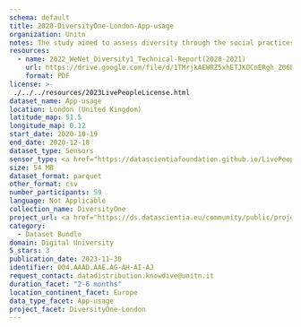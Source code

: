 ```yaml
---
schema: default
title: 2020-DiversityOne-London-App-usage
organization: Unitn
notes: The study aimed to assess diversity through the social practices and daily behaviors of university students from eight different countries. The research was carried out in two phases. Initially, a large sample of students from Denmark, Italy, Mongolia, Paraguay, the United Kingdom, China, Mexico, and India, completed a survey on their social practices, as well as their socio-demographic, cultural, and psychological elements. In the second phase, a sub-sample of the respondents engaged in a four-week data collection by using an innovative smartphone application called iLog. This app collected data from thirty-four smartphone sensors around the clock, allowing for an in-depth investigation into the diversity and daily routines of university students across countries, both synchronically and diachronically.
resources:
  - name: 2022_WeNet_Diversity1_Technical-Report(2020-2021)
    url: https://drive.google.com/file/d/1TMrjkAEWRZ5xhETJKOCnERgh_Z06PO2E/view?usp=drive_link
    format: PDF
license: >-
 ./../../resources/2023LivePeopleLicense.html
dataset_name: App-usage
location: London (United Kingdom)
latitude_map: 51.5
longitude_map: 0.12
start_date: 2020-10-19
end_date: 2020-12-18
dataset_type: Sensors
sensor_type: <a href="https://datascientiafoundation.github.io/LivePeople/datasets/2020-DV1-London-Application%20Event/">application</a>, <a href="https://datascientiafoundation.github.io/LivePeople/datasets/2020-DV1-London-Headset%20Plug%20Event/">headsetplug</a>, <a href="https://datascientiafoundation.github.io/LivePeople/datasets/2020-DV1-London-Music%20Event/">music</a>, <a href="https://datascientiafoundation.github.io/LivePeople/datasets/2020-DV1-London-Notification%20Event/">notification</a>
size: 54 MB
dataset_format: parquet
other_format: csv
number_participants: 59
language: Not Applicable
collection_name: DiversityOne
project_url: <a href="https://ds.datascientia.eu/community/public/projects/ff8fb8d9-ecfd-4c39-bc09-c80eb4d90399">https://ds.datascientia.eu/community/public/projects/ff8fb8d9-ecfd-4c39-bc09-c80eb4d90399</a>
category: 
  - Dataset Bundle
domain: Digital University
5_stars: 3
publication_date: 2023-11-30
identifier: 004.AAAD.AAE.AG-AH-AI-AJ
request_contact: datadistribution.knowdive@unitn.it
duration_facet: "2-6 months"
location_continent_facet: Europe
data_type_facet: App-usage
project_facet: DiversityOne-London
---
```

